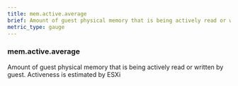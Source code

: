 ```yaml
---
title: mem.active.average
brief: Amount of guest physical memory that is being actively read or written by guest. Activeness is estimated by ESXi
metric_type: gauge
---
```

### mem.active.average

Amount of guest physical memory that is being actively read or written by guest. Activeness is estimated by ESXi